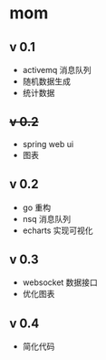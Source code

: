 # mom

## v 0.1

- activemq 消息队列
- 随机数据生成
- 统计数据

## ~~v 0.2~~

- spring web ui
- 图表

## v 0.2

- go 重构
- nsq 消息队列
- echarts 实现可视化

## v 0.3

- websocket 数据接口
- 优化图表

## v 0.4

- 简化代码